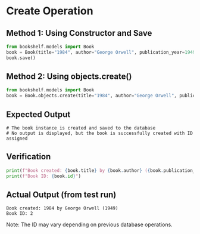 # Create Operation

## Method 1: Using Constructor and Save
```python
from bookshelf.models import Book
book = Book(title="1984", author="George Orwell", publication_year=1949)
book.save()
```

## Method 2: Using objects.create()
```python
from bookshelf.models import Book
book = Book.objects.create(title="1984", author="George Orwell", publication_year=1949)
```

## Expected Output
```
# The book instance is created and saved to the database
# No output is displayed, but the book is successfully created with ID assigned
```

## Verification
```python
print(f"Book created: {book.title} by {book.author} ({book.publication_year})")
print(f"Book ID: {book.id}")
```

## Actual Output (from test run)
```
Book created: 1984 by George Orwell (1949)
Book ID: 2
```

Note: The ID may vary depending on previous database operations.
